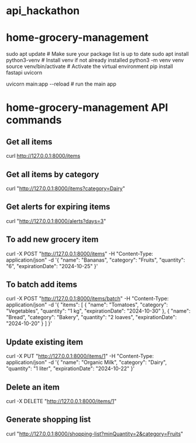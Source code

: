 # api_hackathon

# home-grocery-management
sudo apt update  # Make sure your package list is up to date
sudo apt install python3-venv  # Install venv if not already installed
python3 -m venv venv
source venv/bin/activate  # Activate the virtual environment
pip install fastapi uvicorn

uvicorn main:app --reload # run the main app

# home-grocery-management API commands
## Get all items
curl http://127.0.0.1:8000/items 
## Get all items by category
curl "http://127.0.0.1:8000/items?category=Dairy"
## Get alerts for expiring items
curl "http://127.0.0.1:8000/alerts?days=3"
## To add new grocery item
curl -X POST "http://127.0.0.1:8000/items" -H "Content-Type: application/json" -d '{
    "name": "Bananas",
    "category": "Fruits",
    "quantity": "6",
    "expirationDate": "2024-10-25"
}'

## To batch add items 
curl -X POST "http://127.0.0.1:8000/items/batch" -H "Content-Type: application/json" -d '{
    "items": [
        {
            "name": "Tomatoes",
            "category": "Vegetables",
            "quantity": "1 kg",
            "expirationDate": "2024-10-30"
        },
        {
            "name": "Bread",
            "category": "Bakery",
            "quantity": "2 loaves",
            "expirationDate": "2024-10-20"
        }
    ]
}'

## Update existing item
curl -X PUT "http://127.0.0.1:8000/items/1" -H "Content-Type: application/json" -d '{
    "name": "Organic Milk",
    "category": "Dairy",
    "quantity": "1 liter",
    "expirationDate": "2024-10-22"
}'

## Delete an item 
curl -X DELETE "http://127.0.0.1:8000/items/1"

## Generate shopping list
curl "http://127.0.0.1:8000/shopping-list?minQuantity=2&category=Fruits"

